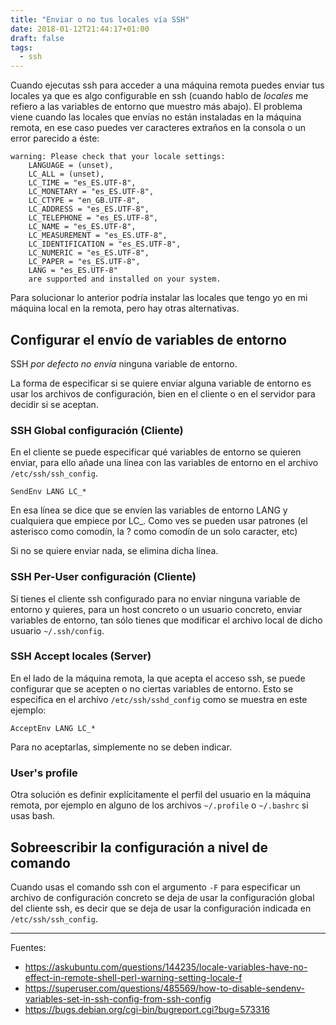 ```yaml
---
title: "Enviar o no tus locales vía SSH"
date: 2018-01-12T21:44:17+01:00
draft: false
tags:
  - ssh
---
```


Cuando ejecutas ssh para acceder a una máquina remota puedes enviar tus locales ya que es algo configurable en ssh (cuando hablo de _locales_ me refiero a las variables de entorno que muestro más abajo). 
El problema viene cuando las locales que envías no están instaladas en la máquina remota, en ese caso puedes ver caracteres extraños en la consola o un error parecido a éste:


```
warning: Please check that your locale settings:
    LANGUAGE = (unset),
    LC_ALL = (unset),
    LC_TIME = "es_ES.UTF-8",
    LC_MONETARY = "es_ES.UTF-8",
    LC_CTYPE = "en_GB.UTF-8",
    LC_ADDRESS = "es_ES.UTF-8",
    LC_TELEPHONE = "es_ES.UTF-8",
    LC_NAME = "es_ES.UTF-8",
    LC_MEASUREMENT = "es_ES.UTF-8",
    LC_IDENTIFICATION = "es_ES.UTF-8",
    LC_NUMERIC = "es_ES.UTF-8",
    LC_PAPER = "es_ES.UTF-8",
    LANG = "es_ES.UTF-8"
    are supported and installed on your system.
```

Para solucionar lo anterior podría instalar las locales que tengo yo en mi máquina local en la remota, pero hay otras alternativas.



## Configurar el envío de variables de entorno

SSH *por defecto no envía* ninguna variable de entorno.

La forma de especificar si se quiere enviar alguna variable de entorno es usar los archivos de configuración, bien en el cliente o en el servidor para decidir si se aceptan.


### SSH Global configuración (Cliente)

En el cliente se puede especificar qué variables de entorno se quieren enviar, para ello añade una línea con las variables de entorno en el archivo `/etc/ssh/ssh_config`.

```
SendEnv LANG LC_*
```

En esa línea se dice que se envíen las variables de entorno LANG y cualquiera que empiece por LC_. 
Como ves se pueden usar patrones (el asterisco como comodín, la ? como comodín de un solo caracter, etc)

Si no se quiere enviar nada, se elimina dicha línea.

### SSH Per-User configuración (Cliente)

Si tienes el cliente ssh configurado para no enviar ninguna variable de entorno y quieres, para un host concreto o un usuario concreto, enviar variables de entorno, tan sólo tienes que modificar el archivo local de dicho usuario `~/.ssh/config`.


### SSH Accept locales (Server)

En el lado de la máquina remota, la que acepta el acceso ssh, se puede configurar que se acepten o no ciertas variables de entorno. Esto se especifica en el archivo `/etc/ssh/sshd_config` como se muestra en este ejemplo:

```
AcceptEnv LANG LC_*
```

Para no aceptarlas, simplemente no se deben indicar.

### User's profile

Otra solución es definir explícitamente el perfil del usuario en la máquina remota, por ejemplo en alguno de los archivos `~/.profile` o `~/.bashrc` si usas bash.


## Sobreescribir la configuración a nivel de comando

Cuando usas el comando ssh con el argumento `-F` para especificar un archivo de configuración concreto se deja de usar la configuración global del cliente ssh, es decir que se deja de usar la configuración indicada en `/etc/ssh/ssh_config`.


----

Fuentes: 
- https://askubuntu.com/questions/144235/locale-variables-have-no-effect-in-remote-shell-perl-warning-setting-locale-f
- https://superuser.com/questions/485569/how-to-disable-sendenv-variables-set-in-ssh-config-from-ssh-config
- https://bugs.debian.org/cgi-bin/bugreport.cgi?bug=573316